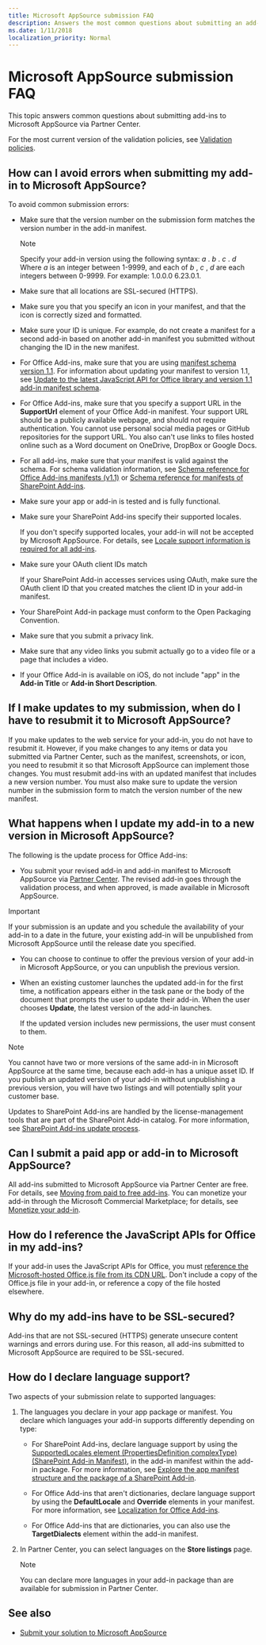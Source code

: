 ```yaml
---
title: Microsoft AppSource submission FAQ
description: Answers the most common questions about submitting an add-in to Microsoft AppSource.
ms.date: 1/11/2018
localization_priority: Normal
---
```


# Microsoft AppSource submission FAQ

This topic answers common questions about submitting add-ins to Microsoft AppSource via Partner Center. 

For the most current version of the validation policies, see [Validation policies](validation-policies.md).

<a name="bk_q2"> </a>
## How can I avoid errors when submitting my add-in to Microsoft AppSource?

To avoid common submission errors:

- Make sure that the version number on the submission form matches the version number in the add-in manifest.
    
    > [!NOTE]
    > Specify your add-in version using the following syntax: *a*  . *b*  . *c*  . *d*  Where *a*  is an integer between 1-9999, and each of *b*  , *c*  , *d*  are each integers between 0-9999. For example: 1.0.0.0 6.23.0.1.

- Make sure that all locations are SSL-secured (HTTPS).

- Make sure you that you specify an icon in your manifest, and that the icon is correctly sized and formatted. 

- Make sure your ID is unique. For example, do not create a manifest for a second add-in based on another add-in manifest you submitted without changing the ID in the new manifest.

- For Office Add-ins, make sure that you are using [manifest schema version 1.1](https://docs.microsoft.com/office/dev/add-ins/overview/add-in-manifests). For information about updating your manifest to version 1.1, see [Update to the latest JavaScript API for Office library and version 1.1 add-in manifest schema](https://docs.microsoft.com/office/dev/add-ins/develop/update-your-javascript-api-for-office-and-manifest-schema-version). 

- For Office Add-ins, make sure that you specify a support URL in the **SupportUrl** element of your Office Add-in manifest. Your support URL should be a publicly available webpage, and should not require authentication. You cannot use personal social media pages or GitHub repositories for the support URL. You also can't use links to files hosted online such as a Word document on OneDrive, DropBox or Google Docs.

-  For all add-ins, make sure that your manifest is valid against the schema. For schema validation information, see [Schema reference for Office Add-ins manifests (v1.1)](https://docs.microsoft.com/office/dev/add-ins/overview/add-in-manifests) or [Schema reference for manifests of SharePoint Add-ins](https://msdn.microsoft.com/library/1f8c5d44-3b60-0bfe-9069-1df821220691(Office.15).aspx).

- Make sure your app or add-in is tested and is fully functional.

- Make sure your SharePoint Add-ins specify their supported locales. 
    
  If you don't specify supported locales, your add-in will not be accepted by Microsoft AppSource. For details, see [Locale support information is required for all add-ins](https://blogs.msdn.microsoft.com/officeapps/2012/10/12/locale-support-information-is-required-for-all-apps-in-the-sharepoint-store/).

- Make sure your OAuth client IDs match
    
  If your SharePoint Add-in accesses services using OAuth, make sure the OAuth client ID that you created matches the client ID in your add-in manifest.

- Your SharePoint Add-in package must conform to the Open Packaging Convention.

- Make sure that you submit a privacy link. 

- Make sure that any video links you submit actually go to a video file or a page that includes a video.

- If your Office Add-in is available on iOS, do not include "app" in the **Add-in Title** or **Add-in Short Description**.

<a name="bk_q3"> </a>
## If I make updates to my submission, when do I have to resubmit it to Microsoft AppSource?

If you make updates to the web service for your add-in, you do not have to resubmit it. However, if you make changes to any items or data you submitted via Partner Center, such as the manifest, screenshots, or icon, you need to resubmit it so that Microsoft AppSource can implement those changes. You must resubmit add-ins with an updated manifest that includes a new version number. You must also make sure to update the version number in the submission form to match the version number of the new manifest.

<a name="bk_q3"> </a>
## What happens when I update my add-in to a new version in Microsoft AppSource?

The following is the update process for Office Add-ins:

- You submit your revised add-in and add-in manifest to Microsoft AppSource via [Partner Center](https://partner.microsoft.com//dashboard/office/overview). The revised add-in goes through the validation process, and when approved, is made available in Microsoft AppSource. 

> [!Important]
> If your submission is an update and you schedule the availability of your add-in to a date in the future, your existing add-in will be unpublished from Microsoft AppSource until the release date you specified.

- You can choose to continue to offer the previous version of your add-in in Microsoft AppSource, or you can unpublish the previous version.

- When an existing customer launches the updated add-in for the first time, a notification appears either in the task pane or the body of the document that prompts the user to update their add-in. When the user chooses **Update**, the latest version of the add-in launches.
    
  If the updated version includes new permissions, the user must consent to them.

> [!NOTE]
> You cannot have two or more versions of the same add-in in Microsoft AppSource at the same time, because each add-in has a unique asset ID. If you publish an updated version of your add-in without unpublishing a previous version, you will have two listings and will potentially split your customer base.

Updates to SharePoint Add-ins are handled by the license-management tools that are part of the SharePoint Add-in catalog. For more information, see [SharePoint Add-ins update process](https://docs.microsoft.com/sharepoint/dev/sp-add-ins/sharepoint-add-ins-update-process).

<a name="bk_q4"> </a>
## Can I submit a paid app or add-in to Microsoft AppSource?

All add-ins submitted to Microsoft AppSource via Partner Center are free. For details, see [Moving from paid to free add-ins](moving-from-paid-to-free-addins.md). You can monetize your add-in through the Microsoft Commercial Marketplace; for details, see [Monetize your add-in](monetize-addins-through-microsoft-commercial-marketplace.md). 

<a name="bk_q6"> </a>
## How do I reference the JavaScript APIs for Office in my add-ins?

If your add-in uses the JavaScript APIs for Office, you must [reference the Microsoft-hosted Office.js file from its CDN URL](https://docs.microsoft.com/office/dev/add-ins/develop/referencing-the-javascript-api-for-office-library-from-its-cdn). Don't include a copy of the Office.js file in your add-in, or reference a copy of the file hosted elsewhere.

<a name="bk_q7"> </a>
## Why do my add-ins have to be SSL-secured?

Add-ins that are not SSL-secured (HTTPS) generate unsecure content warnings and errors during use. For this reason, all add-ins submitted to Microsoft AppSource are required to be SSL-secured.
 
<a name="bk_q8"> </a>
## How do I declare language support?

Two aspects of your submission relate to supported languages: 

1. The languages you declare in your app package or manifest. You declare which languages your add-in supports differently depending on type:
    
   - For SharePoint Add-ins, declare language support by using the [SupportedLocales element (PropertiesDefinition complexType) (SharePoint Add-in Manifest)](https://msdn.microsoft.com/library/49bde91a-8d7a-be17-4c91-82c9c19f0f61(Office.15).aspx), in the add-in manifest within the add-in package. For more information, see [Explore the app manifest structure and the package of a SharePoint Add-in](https://docs.microsoft.com/sharepoint/dev/sp-add-ins/explore-the-app-manifest-structure-and-the-package-of-a-sharepoint-add-in).

   - For Office Add-ins that aren't dictionaries, declare language support by using the **DefaultLocale** and **Override** elements in your manifest. For more information, see [Localization for Office Add-ins](https://docs.microsoft.com/office/dev/add-ins/develop/localization).

   - For Office Add-ins that are dictionaries, you can also use the **TargetDialects** element within the add-in manifest. 

2. In Partner Center, you can select languages on the **Store listings** page.
    
    > [!NOTE]
    > You can declare more languages in your add-in package than are available for submission in Partner Center.

## See also

- [Submit your solution to Microsoft AppSource](use-partner-center-to-submit-to-appsource.md)

